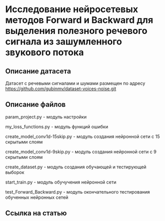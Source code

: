 # Исследование нейросетевых методов Forward и Backward для выделения полезного речевого сигнала из зашумленного звукового потока

## Описание датасета
Датасет с речевыми сигналами и шумами размещен по адресу https://github.com/gubinmv/dataset-voices-noise.git

## Описание файлов
param_project.py - модуль настройки

my_loss_functions.py - модуль функций ошибки

create_model_conv1d-15skip.py - модуль создания нейронной сети с 15 скрытыми слоям

create_model_conv1d-9skip.py - модуль создания нейронной сети с 9 скрытыми слоям

create_dataset.py - модуль создания обучающей и тестирующей выборок

start_train.py - модуль обучучения нейронной сети

test_Forward_Backward.py - модуль окончательного тестирования обученных нейронных сетей

## Ссылка на статью


